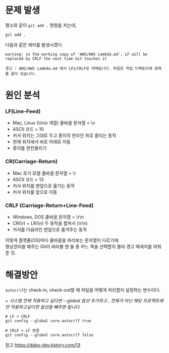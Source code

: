 
# 문제 발생

평소와 같이  `git add .`  명령을 치는데,
```
git add .
```

다음과 같은 에러를 발생시켰다.

```
warning: in the working copy of 'AWS/AWS Lambda.md', LF will be replaced by CRLF the next time Git touches it
```

```
경고 : AWS/AWS Lambda.md 에서 LF는CRLF로 대체됩니다. 파일은 작업 디렉토리에 원래 줄 끝이 있습니다.
```

# 원인 분석

### LF(Line-Feed)

- Mac, Linux (Unix 계열) 줄바꿈 문자열 = \n 
- ASCII 코드 = 10
- 커서 위치는 그대로 두고 종이의 한라인 위로 올리는 동작
- 현재 위치에서 바로 아래로 이동
- 종이를 한칸올리기

### CR(Carriage-Return)

- Mac 초기 모델 줄바꿈 문자열 = \r
- ASCII 코드 = 13
- 커서 위치를 맨앞으로 옮기는 동작
- 커서 위치를 앞으로 이동 

### CRLF (Carriage-Return+Line-Feed)

- Windows, DOS 줄바꿈 문자열 = \r\n
- CR(\r) + LR(\n) 두 동작을 합쳐서 (\r\n)
- 커서를 다음라인 맨앞으로 옮겨주는 동작


이렇게 플랫폼(OS)마다 줄바꿈을 바라보는 문자열이 다르기에  
형상관리를 해주는 Git이 바라볼 땐 둘 중 어느 쪽을 선택할지 몰라 경고 메세지를 띄워준 것.

# 해결방안

`autocrlf`는 check-in, check-out할 때 파일을 어떻게 처리할지 설정하는 변수이다.

_+ 시스템 전체 적용하고 싶다면_ _--global 옵션 추가하고_ ,
_전체가 아닌 해당 프로젝트에만 적용하고싶다면 옵션을 빼주면 됩니다._

```shell
# LF > CRLF
git config --global core.autocrlf true

# CRLF > LF 변경
git config --global core.autocrlf false
```


참고
https://dabo-dev.tistory.com/13